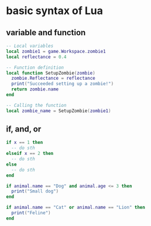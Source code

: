 # basic syntax of Lua

## variable and function

```lua
-- Local variables
local zombie1 = game.Workspace.zombie1
local reflectance = 0.4

-- Function definition
local function SetupZombie(zombie)
  zombie.Reflectance = reflectance
  print("Succeeded setting up a zombie!")
  return zombie.name
end

-- Calling the function
local zombie_name = SetupZombie(zombie1)
```

## if, and, or
```lua
if x == 1 then
  -- do sth
elseif x == 2 then
  -- do sth
else
  -- do sth
end
```
```lua
if animal.name == "Dog" and animal.age <= 3 then
  print("Small dog")
end
```
```lua
if animal.name == "Cat" or animal.name == "Lion" then
  print("Feline")
end
```
